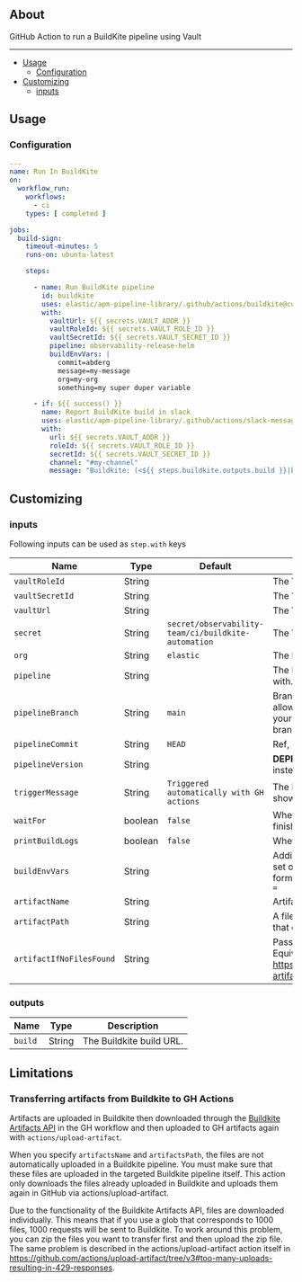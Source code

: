 ## About

GitHub Action to run a BuildKite pipeline using Vault

___

* [Usage](#usage)
  * [Configuration](#configuration)
* [Customizing](#customizing)
  * [inputs](#inputs)

## Usage

### Configuration


```yaml
---
name: Run In BuildKite
on:
  workflow_run:
    workflows:
      - ci
    types: [ completed ]

jobs:
  build-sign:
    timeout-minutes: 5
    runs-on: ubuntu-latest

    steps:

      - name: Run BuildKite pipeline
        id: buildkite
        uses: elastic/apm-pipeline-library/.github/actions/buildkite@current
        with:
          vaultUrl: ${{ secrets.VAULT_ADDR }}
          vaultRoleId: ${{ secrets.VAULT_ROLE_ID }}
          vaultSecretId: ${{ secrets.VAULT_SECRET_ID }}
          pipeline: observability-release-helm
          buildEnvVars: |
            commit=abderg
            message=my-message
            org=my-org
            something=my super duper variable

      - if: ${{ success() }}
        name: Report BuildKite build in slack
        uses: elastic/apm-pipeline-library/.github/actions/slack-message@current
        with:
          url: ${{ secrets.VAULT_ADDR }}
          roleId: ${{ secrets.VAULT_ROLE_ID }}
          secretId: ${{ secrets.VAULT_SECRET_ID }}
          channel: "#my-channel"
          message: "Buildkite: (<${{ steps.buildkite.outputs.build }}|build>)"

```

## Customizing

### inputs

Following inputs can be used as `step.with` keys

| Name                        | Type    | Default                                             | Description                                                                                                       |
|-----------------------------|---------|-----------------------------------------------------|-------------------------------------------------------------------------------------------------------------------|
| `vaultRoleId`               | String  |                                                     | The Vault role id.                                                                                                |
| `vaultSecretId`             | String  |                                                     | The Vault secret id.                                                                                              |
| `vaultUrl`                  | String  |                                                     | The Vault URL to connect to.                                                                                      |
| `secret`                    | String  | `secret/observability-team/ci/buildkite-automation` | The Vault secret.                                                                                                 |
| `org`                       | String  | `elastic`                                           | The Buildkite org.                                                                                                |
| `pipeline`                  | String  |                                                     | The Buildkite pipeline to interact with.                                                                          |
| `pipelineBranch`            | String  | `main`                                              | Branch the commit belongs to. This allows you to take advantage of your pipeline and step-level branch filtering rules. |
| `pipelineCommit`            | String  | `HEAD`                                              | Ref, SHA or tag to be built.                                                                                      |
| `pipelineVersion`           | String  |                                                     | **DEPRECATED** Use `pipelineCommit` instead.                                                                      |
| `triggerMessage`            | String  | `Triggered automatically with GH actions`           | The Buildkite build message to be shown in the UI.                                                                |
| `waitFor`                   | boolean | `false`                                             | Whether to wait for the build to finish.                                                                          |
| `printBuildLogs`            | boolean | `false`                                             | Whether to print the build logs.                                                                                  |
| `buildEnvVars`              | String  |                                                     | Additional environment variables to set on the build, in KEY=VALUE format. No double quoting or extra `=`         |
| `artifactName`              | String  |                                                     | Artifact name                                                                                                     |
| `artifactPath`              | String  |                                                     | A file, directory or wildcard pattern that describes what to upload                                               |
| `artifactIfNoFilesFound`    | String  |                                                     | Passed to actons/upload-artifact. Equivalent to https://github.com/actions/upload-artifact/blob/v3/action.yml#L11 |

### outputs

| Name              | Type    | Description               |
|-------------------|---------| --------------------------|
| `build`           | String  |  The Buildkite build URL. |

## Limitations

### Transferring artifacts from Buildkite to GH Actions

Artifacts are uploaded in Buildkite then downloaded through the
[Buildkite Artifacts API](https://buildkite.com/docs/apis/rest-api/artifacts)
in the GH workflow and then uploaded to GH artifacts again with `actions/upload-artifact`.

When you specify `artifactsName` and `artifactsPath`, the files are not automatically uploaded
in a Buildkite pipeline. You must make sure that these files are uploaded in the targeted
Buildkite pipeline itself. This action only downloads the files already uploaded in
Buildkite and uploads them again in GitHub via actions/upload-artifact.

Due to the functionality of the Buildkite Artifacts API, files are downloaded individually.
This means that if you use a glob that corresponds to 1000 files, 1000 requests will be sent to Buildkite.
To work around this problem, you can zip the files you want to transfer first and then upload the zip file.
The same problem is described in the actions/upload-artifact action itself in
https://github.com/actions/upload-artifact/tree/v3#too-many-uploads-resulting-in-429-responses.
